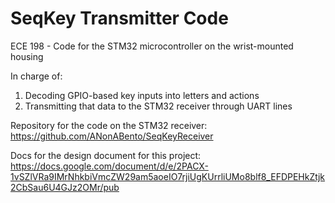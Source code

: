 # SeqKey Transmitter Code
ECE 198 - Code for the STM32 microcontroller on the wrist-mounted housing

In charge of:
1. Decoding GPIO-based key inputs into letters and actions
2. Transmitting that data to the STM32 receiver through UART lines

Repository for the code on the STM32 receiver: https://github.com/ANonABento/SeqKeyReceiver

Docs for the design document for this project: https://docs.google.com/document/d/e/2PACX-1vSZlVRa9IMrNhkbiVmcZW29am5aoeIO7rjiUgKUrrliUMo8blf8_EFDPEHkZtjk2CbSau6U4GJz2OMr/pub

